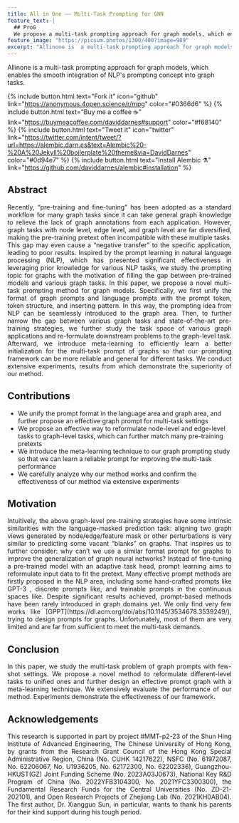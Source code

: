 ```yaml
---
title: All in One —— Multi-Task Prompting for GNN
feature_text: |
  ## ProG
  We propose a multi-task prompting approach for graph models, which enables the smooth integration of NLP's prompting concept into graph tasks. 
feature_image: "https://picsum.photos/1300/400?image=989"
excerpt: "Allinone is  a multi-task prompting approach for graph models, which enables the smooth integration of NLP's prompting concept into graph tasks. "
---
```


Allinone is  a multi-task prompting approach for graph models, which enables the smooth integration of NLP's prompting concept into graph tasks. 

{% include button.html text="Fork it" icon="github" link="https://anonymous.4open.science/r/mpg" color="#0366d6" %} {% include button.html text="Buy me a coffee ☕️" link="https://buymeacoffee.com/daviddarnes#support" color="#f68140" %} {% include button.html text="Tweet it" icon="twitter" link="https://twitter.com/intent/tweet/?url=https://alembic.darn.es&text=Alembic%20-%20A%20Jekyll%20boilerplate%20theme&via=DavidDarnes" color="#0d94e7" %} {% include button.html text="Install Alembic ⚗️" link="https://github.com/daviddarnes/alembic#installation" %}
## Abstract
<p style="text-align:justify">Recently, “pre-training and fine-tuning” has been adopted as a standard workflow for many graph tasks since it can take general graph
knowledge to relieve the lack of graph annotations from each application. However, graph tasks with node level, edge level, and
graph level are far diversified, making the pre-training pretext often
incompatible with these multiple tasks. This gap may even cause a
“negative transfer” to the specific application, leading to poor results.
Inspired by the prompt learning in natural language processing
(NLP), which has presented significant effectiveness in leveraging
prior knowledge for various NLP tasks, we study the prompting
topic for graphs with the motivation of filling the gap between pre-trained models and various graph tasks. In this paper, we propose a
novel multi-task prompting method for graph models. Specifically,
we first unify the format of graph prompts and language prompts
with the prompt token, token structure, and inserting pattern. In
this way, the prompting idea from NLP can be seamlessly introduced to the graph area. Then, to further narrow the gap between
various graph tasks and state-of-the-art pre-training strategies, we
further study the task space of various graph applications and re-formulate downstream problems to the graph-level task. Afterward,
we introduce meta-learning to efficiently learn a better initialization for the multi-task prompt of graphs so that our prompting
framework can be more reliable and general for different tasks. We
conduct extensive experiments, results from which demonstrate
the superiority of our method.</p>

## Contributions

- We unify the prompt format in the language area and graph area, and further propose an effective graph prompt for multi-task settings
- We propose an effective way to reformulate node-level and edge-level tasks to graph-level tasks, which can further match many pre-training pretexts
- We introduce the meta-learning technique to our graph prompting study so that we can learn a reliable prompt for improving the multi-task performance
- We carefully analyze why our method works and confirm the effectiveness of our method via extensive experiments

## Motivation
<p style="text-align:justify">Intuitively, the above graph-level pre-training strategies have some intrinsic similarities with
the language-masked prediction task: aligning two graph views
generated by node/edge/feature mask or other perturbations is very
similar to predicting some vacant “blanks” on graphs. That inspires
us to further consider: why can’t we use a similar format prompt
for graphs to improve the generalization of graph neural networks?
Instead of fine-tuning a pre-trained model with an adaptive task
head, prompt learning aims to reformulate input data to fit the
pretext. Many effective prompt methods are firstly proposed
in the NLP area, including some hand-crafted prompts like GPT-3
, discrete prompts like, and trainable prompts in the continuous spaces like. Despite significant results achieved,
prompt-based methods have been rarely introduced in graph domains yet. We only find very few works like [GPPT](https://dl.acm.org/doi/abs/10.1145/3534678.3539249/), trying to
design prompts for graphs. Unfortunately, most of them are very
limited and are far from sufficient to meet the multi-task demands.</p>

## Conclusion
<p style="text-align:justify">In this paper, we study the multi-task problem of graph prompts
with few-shot settings. We propose a novel method to reformulate
different-level tasks to unified ones and further design an effective
prompt graph with a meta-learning technique. We extensively evaluate the performance of our method. Experiments demonstrate the
effectiveness of our framework.</p>

## Acknowledgements
<p style="text-align:justify">This research is supported in part by project #MMT-p2-23 of the
Shun Hing Institute of Advanced Engineering, The Chinese University of Hong Kong, by grants from the Research Grant Council of
the Hong Kong Special Administrative Region, China (No. CUHK
14217622), NSFC (No. 61972087, No. 62206067, No. U1936205, No.
62172300, No. 62202336), Guangzhou-HKUST(GZ) Joint Funding
Scheme (No. 2023A03J0673), National Key R&D Program of China
(No. 2022YFB3104300, No. 2021YFC3300300), the Fundamental Research Funds for the Central Universities (No. ZD-21-202101), and
Open Research Projects of Zhejiang Lab (No. 2021KH0AB04). The
first author, Dr. Xiangguo Sun, in particular, wants to thank
his parents for their kind support during his tough period.</p>
